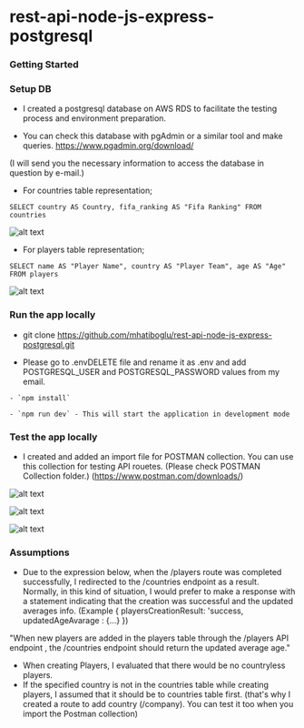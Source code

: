 ﻿# rest-api-node-js-express-postgresql


### Getting Started

### Setup DB

- I created a postgresql database on AWS RDS to facilitate the testing process and environment preparation.

- You can check this database with pgAdmin or a similar tool and make queries.
https://www.pgadmin.org/download/

(I will send you the necessary information to access the database in question by e-mail.)

- For countries table representation;
```
SELECT country AS Country, fifa_ranking AS "Fifa Ranking" FROM countries
```
![alt text](https://i.ibb.co/84xxK2G/thumbnail-Screenshot-2022-12-19-at-07-46-08-1.png?raw=true)
- For players table representation;
```
SELECT name AS "Player Name", country AS "Player Team", age AS "Age" FROM players
```
![alt text](https://i.ibb.co/422w5T6/thumbnail-Screenshot-2022-12-19-at-07-51-17.png?raw=true)

### Run the app locally

- git clone https://github.com/mhatiboglu/rest-api-node-js-express-postgresql.git

- Please go to .envDELETE file and rename it as .env and add POSTGRESQL_USER and POSTGRESQL_PASSWORD values from my email.
```
- `npm install`
```
```
- `npm run dev` - This will start the application in development mode
```


### Test the app locally

- I created and added an import file for POSTMAN collection. You can use this collection for testing API rouetes.
(Please check POSTMAN Collection folder.) (https://www.postman.com/downloads/)

![alt text](https://i.ibb.co/v1BXpcR/New-Bitmap-Image.png?raw=true)

![alt text](https://i.ibb.co/gdP1XSG/New-Bitmap-Image-2.png?raw=true)

![alt text](https://i.ibb.co/mq335bj/New-Bitmap-Image-3.png?raw=true)



### Assumptions

- Due to the expression below, when the /players route was completed successfully, I redirected to the /countries endpoint as a result. Normally, in this kind of situation, I would prefer to make a response with a statement indicating that the creation was successful and the updated averages info. (Example
{ playersCreationResult: 'success,
  updatedAgeAvarage : {...}
})

"When new players are added in the players table through the /players API endpoint , the /countries endpoint should return the updated average age."

- When creating Players, I evaluated that there would be no countryless players.
- If the specified country is not in the countries table while creating players, I assumed that it should be to countries table first. (that's why I created a route to add country (/company). You can test it too when you import the Postman collection)

